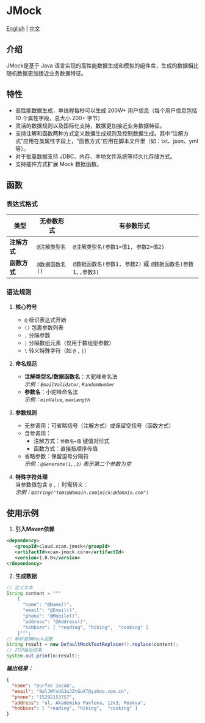 JMock
===

[English](README.md) | [中文](README_zh.md)

## 介绍

JMock是基于 Java 语言实现的高性能数据生成和模拟的组件库，生成的数据相比随机数据更加接近业务数据特征。

## 特性

- 高性能数据生成，单线程每秒可以生成 200W+ 用户信息（每个用户信息包括 10 个属性字段，总大小 200+ 字节）
- 灵活的数据规则以及国际化支持，数据更加接近业务数据特征。
- 支持注解和函数两种方式定义数据生成规则及控制数据生成。其中“注解方式”应用在类属性字段上，“函数方式“应用在脚本文件里（如：txt、json、yml 等）。
- 对于批量数据支持 JDBC、内存、本地文件系统等持久化存储方式。
- 支持插件方式扩展 Mock 数据函数。

## 函数

### 表达式格式

| 类型         | 无参数形式               | 有参数形式                              |
|--------------|--------------------------|-----------------------------------------|
| **注解方式** | `@注解类型名`            | `@注解类型名(参数1=值1, 参数2=值2)`     |
| **函数方式** | `@数据函数名()`          | `@数据函数名(参数1, 参数2)` 或 `@数据函数名(参数1,,参数3)` |

### 语法规则

1. **核心符号**
    - `@` 标识表达式开始
    - `()` 包裹参数列表
    - `,` 分隔参数
    - `|` 分隔数组元素（仅用于数组型参数）
    - `\` 转义特殊字符（如 `@` `,` `|`）

2. **命名规范**
    - **注解类型名/数据函数名**：大驼峰命名法  
      *示例：`EmailValidator`, `RandomNumber`*
    - **参数名**：小驼峰命名法  
      *示例：`minValue`, `maxLength`*

3. **参数规则**
    - 无参调用：可省略括号（注解方式）或保留空括号（函数方式）
    - 含参调用：
        - 注解方式：`参数名=值` 键值对形式
        - 函数方式：直接按顺序传值
    - 省略参数：保留逗号分隔符  
      *示例：`@Generate(1,,3)` 表示第二个参数为空*

4. **特殊字符处理**  
   当参数值包含 `@` `,` `|` 时需转义：  
   *示例：`@String("tom\@domain.com|nick\@domain.com")`*

## 使用示例

1. **引入Maven依赖**
```xml
<dependency>
   <groupId>cloud.xcan.jmock</groupId>
   <artifactId>xcan-jmock.core</artifactId>
   <version>1.0.0</version>
</dependency>
```

2. **生成数据**
```java
// 定义文本
String content = """
    {
      "name": "@Name()",
      "email": "@Email()",
      "phone": "@Mobile()",
      "address": "@Address()",
      "hobbies": [ "reading", "hiking",  "cooking" ]
    }""";
// 解析替换Mock函数
String result = new DefaultMockTextReplacer().replace(content);
// 打印最后结果
System.out.println(result);
```

***输出结果：***
```json
{
  "name": "Durfee Jacob",
  "email": "9alJWYsUGJuJZtGuXT@yahoo.com.cn",
  "phone": "15292153757",
  "address": "ul. Akademika Pavlova, 12к3, Moskva",
  "hobbies": [ "reading", "hiking",  "cooking" ]
}
```

